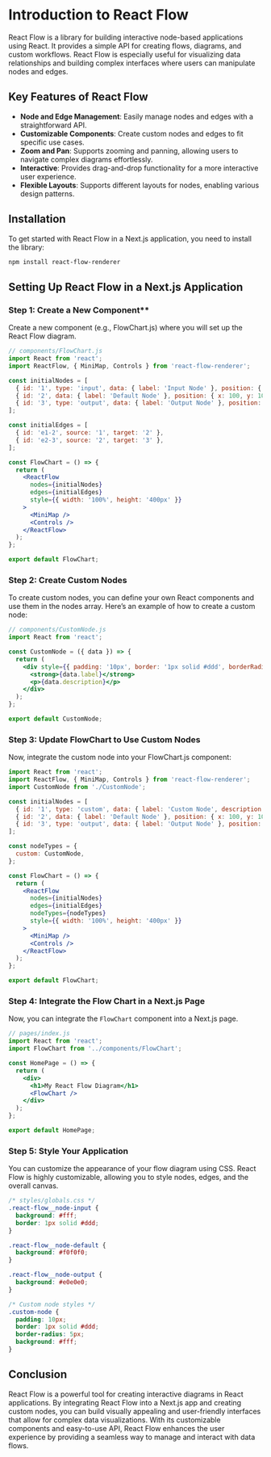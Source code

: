 # Introduction to React Flow

React Flow is a library for building interactive node-based applications using React. It provides a simple API for creating flows, diagrams, and custom workflows. React Flow is especially useful for visualizing data relationships and building complex interfaces where users can manipulate nodes and edges.

## Key Features of React Flow

- **Node and Edge Management**: Easily manage nodes and edges with a straightforward API.
- **Customizable Components**: Create custom nodes and edges to fit specific use cases.
- **Zoom and Pan**: Supports zooming and panning, allowing users to navigate complex diagrams effortlessly.
- **Interactive**: Provides drag-and-drop functionality for a more interactive user experience.
- **Flexible Layouts**: Supports different layouts for nodes, enabling various design patterns.

## Installation

To get started with React Flow in a Next.js application, you need to install the library:

```bash
npm install react-flow-renderer
```

## Setting Up React Flow in a Next.js Application

### Step 1: Create a New Component**
Create a new component (e.g., FlowChart.js) where you will set up the React Flow diagram.

```jsx
// components/FlowChart.js
import React from 'react';
import ReactFlow, { MiniMap, Controls } from 'react-flow-renderer';

const initialNodes = [
  { id: '1', type: 'input', data: { label: 'Input Node' }, position: { x: 250, y: 5 } },
  { id: '2', data: { label: 'Default Node' }, position: { x: 100, y: 100 } },
  { id: '3', type: 'output', data: { label: 'Output Node' }, position: { x: 250, y: 200 } },
];

const initialEdges = [
  { id: 'e1-2', source: '1', target: '2' },
  { id: 'e2-3', source: '2', target: '3' },
];

const FlowChart = () => {
  return (
    <ReactFlow
      nodes={initialNodes}
      edges={initialEdges}
      style={{ width: '100%', height: '400px' }}
    >
      <MiniMap />
      <Controls />
    </ReactFlow>
  );
};

export default FlowChart;
```

### Step 2: Create Custom Nodes
To create custom nodes, you can define your own React components and use them in the nodes array. Here’s an example of how to create a custom node:

```jsx
// components/CustomNode.js
import React from 'react';

const CustomNode = ({ data }) => {
  return (
    <div style={{ padding: '10px', border: '1px solid #ddd', borderRadius: '5px', background: '#fff' }}>
      <strong>{data.label}</strong>
      <p>{data.description}</p>
    </div>
  );
};

export default CustomNode;
```


### Step 3: Update FlowChart to Use Custom Nodes
Now, integrate the custom node into your FlowChart.js component:

```jsx
import React from 'react';
import ReactFlow, { MiniMap, Controls } from 'react-flow-renderer';
import CustomNode from './CustomNode';

const initialNodes = [
  { id: '1', type: 'custom', data: { label: 'Custom Node', description: 'This is a custom node' }, position: { x: 250, y: 5 } },
  { id: '2', data: { label: 'Default Node' }, position: { x: 100, y: 100 } },
  { id: '3', type: 'output', data: { label: 'Output Node' }, position: { x: 250, y: 200 } },
];

const nodeTypes = {
  custom: CustomNode,
};

const FlowChart = () => {
  return (
    <ReactFlow
      nodes={initialNodes}
      edges={initialEdges}
      nodeTypes={nodeTypes}
      style={{ width: '100%', height: '400px' }}
    >
      <MiniMap />
      <Controls />
    </ReactFlow>
  );
};

export default FlowChart;
```

### Step 4: Integrate the Flow Chart in a Next.js Page
Now, you can integrate the `FlowChart` component into a Next.js page.

```jsx
// pages/index.js
import React from 'react';
import FlowChart from '../components/FlowChart';

const HomePage = () => {
  return (
    <div>
      <h1>My React Flow Diagram</h1>
      <FlowChart />
    </div>
  );
};

export default HomePage;
```

### Step 5: Style Your Application
You can customize the appearance of your flow diagram using CSS. React Flow is highly customizable, allowing you to style nodes, edges, and the overall canvas.

```css
/* styles/globals.css */
.react-flow__node-input {
  background: #fff;
  border: 1px solid #ddd;
}

.react-flow__node-default {
  background: #f0f0f0;
}

.react-flow__node-output {
  background: #e0e0e0;
}

/* Custom node styles */
.custom-node {
  padding: 10px;
  border: 1px solid #ddd;
  border-radius: 5px;
  background: #fff;
}
```

## Conclusion
React Flow is a powerful tool for creating interactive diagrams in React applications. By integrating React Flow into a Next.js app and creating custom nodes, you can build visually appealing and user-friendly interfaces that allow for complex data visualizations. With its customizable components and easy-to-use API, React Flow enhances the user experience by providing a seamless way to manage and interact with data flows.